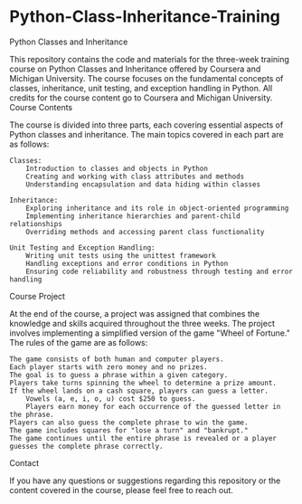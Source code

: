 # Python-Class-Inheritance-Training

Python Classes and Inheritance

This repository contains the code and materials for the three-week training course on Python Classes and Inheritance offered by Coursera and Michigan University. The course focuses on the fundamental concepts of classes, inheritance, unit testing, and exception handling in Python. All credits for the course content go to Coursera and Michigan University.
Course Contents

The course is divided into three parts, each covering essential aspects of Python classes and inheritance. The main topics covered in each part are as follows:

    Classes:
        Introduction to classes and objects in Python
        Creating and working with class attributes and methods
        Understanding encapsulation and data hiding within classes

    Inheritance:
        Exploring inheritance and its role in object-oriented programming
        Implementing inheritance hierarchies and parent-child relationships
        Overriding methods and accessing parent class functionality

    Unit Testing and Exception Handling:
        Writing unit tests using the unittest framework
        Handling exceptions and error conditions in Python
        Ensuring code reliability and robustness through testing and error handling

Course Project

At the end of the course, a project was assigned that combines the knowledge and skills acquired throughout the three weeks. The project involves implementing a simplified version of the game "Wheel of Fortune." The rules of the game are as follows:

    The game consists of both human and computer players.
    Each player starts with zero money and no prizes.
    The goal is to guess a phrase within a given category.
    Players take turns spinning the wheel to determine a prize amount.
    If the wheel lands on a cash square, players can guess a letter.
        Vowels (a, e, i, o, u) cost $250 to guess.
        Players earn money for each occurrence of the guessed letter in the phrase.
    Players can also guess the complete phrase to win the game.
    The game includes squares for "lose a turn" and "bankrupt."
    The game continues until the entire phrase is revealed or a player guesses the complete phrase correctly.

Contact

If you have any questions or suggestions regarding this repository or the content covered in the course, please feel free to reach out.
